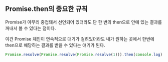 ## Promise.then의 중요한 규칙

Promise가 아무리 중첩돼서 선언되어 있더라도 단 한 번의 then으로 안에 있는 결과를 꺼내서 볼 수 있다는 점이다.

이건 Promise 체인이 연속적으로 대기가 걸려있더라도 내가 원하는 곳에서 한번에 then으로 해당하는 결과를 받을 수 있다는 얘기가 된다.

```javascript
Promise.resolve(Promise.resolve(Promise.resolve(1))).then(console.log);
```
